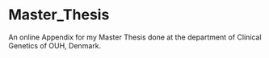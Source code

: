 # Master_Thesis
An online Appendix for my Master Thesis done at the department of Clinical Genetics of OUH, Denmark.

